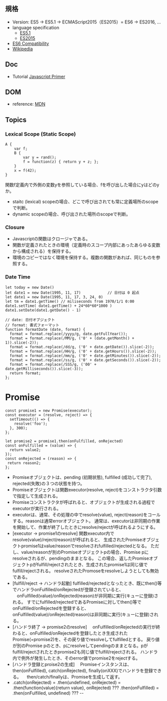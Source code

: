 ## 規格
* Version: ES5 -> ES5.1 -> ECMAScript2015（ES2015）= ES6 -> ES2016, ...
* language specification
  * [ES5.1](http://www.ecma-international.org/ecma-262/5.1/index.html)
  * [ES2015](http://www.ecma-international.org/ecma-262/6.0/index.html)
* [ES6 Compatibility](https://kangax.github.io/compat-table/es6/)
* [Wikipedia](https://ja.wikipedia.org/wiki/ECMAScript)
## Doc
* Tutorial [Javascript Primer](https://jsprimer.net/)

## DOM
* reference: [MDN](https://developer.mozilla.org/ja/docs/Web/API/Document_Object_Model)
 
## Topics
### Lexical Scope (Static Scope)
```
A {
    var f;
    B {
        var y = rand();
        f = function(z) { return y + z; };
    }
    x = f(42);
}
```
関数f定義内で外側の変数yを参照している場合、fを呼び出した場合にyはどのyか。
  * staitc (lexical) scopeの場合、どこで呼び出されても常に定義場所のscopeで判断。
  * dynamic scopeの場合、呼び出された場所のscopeで判断。

### Closure
  * Javascriptの関数はクロージャである。
  * 関数が定義されたときの環境（定義時のスコープ内部にあったあらゆる変数から構成される）を保持する。
  * 環境のコピーではなく環境を保持する。複数の関数があれば、同じものを参照する。
  
### Date Time
```
let today = new Date()
let date1 = new Date(1995, 11, 17)            // 日付は 0 起点
let date1 = new Date(1995, 11, 17, 3, 24, 0)
let tm = date1.getTime() // miliseconds from 1970/1/1 0:00
date1.setTime( date1.getTime() + 24*60*60*1000 )
date1.setDate(date1.getDate() - 1)

// date: 日付オブジェクト
// format: 書式フォーマット
function formatDate (date, format) {
  format = format.replace(/yyyy/g, date.getFullYear());
  format = format.replace(/MM/g, ('0' + (date.getMonth() + 1)).slice(-2));
  format = format.replace(/dd/g, ('0' + date.getDate()).slice(-2));
  format = format.replace(/HH/g, ('0' + date.getHours()).slice(-2));
  format = format.replace(/mm/g, ('0' + date.getMinutes()).slice(-2));
  format = format.replace(/ss/g, ('0' + date.getSeconds()).slice(-2));
  format = format.replace(/SSS/g, ('00' + date.getMilliseconds()).slice(-3));
  return format;
};
```
# Promise
```
const promise1 = new Promise(executor);
const executor = (resolve, reject) => {
  setTimeout(() => {
    resolve('foo');
  }, 300);
};

let promise2 = promise1.then(onFulfilled, onRejected)
const onFulfilled = (value) => {
  return value2;
});
const onRejected = (reason) => {
 return reason2;
};
```
* Promiseオブジェクトは、pending (初期状態), fulfilled (成功して完了), rejected(失敗)の３つの状態を持つ。
* Promiseオブジェクトは関数executor(resolve, reject)をコンストラクタ引数で指定して生成される。
* Promiseコンストラクタが呼ばれると、オブジェクトが生成される過程でexecutorが実行される。
* executorは、通常、その処理の中でresolve(value), reject(reason)をコールする。reasonは通常errorオブジェクト。
  通常は、executorは非同期の作業を開始して、作業が終了したときにresolve/rejectが呼ばれるようにする。
* [executor -> promise1のresolve]
  関数executor内でresolve(value)/reject(reason)が呼ばれると、
  生成されたPromiseオブジェクトpromise1はvalue/reasonでresolveされfulfilled/rejectedとなる。
  ただし、value/reasonが別のPromiseオブジェクトpの場合、Promise pにresolveされるが、pendingのままとなる。
  この場合、返したPromiseオブジェクトpがfulfill/rejectされたとき、生成されたpromise1は同じ値でfulfill/rejectされる。
  resolveされたPromoseをresolveしようとしても無効である。
* [fulfill/reject -> ハンドラ起動]
  fulfilled/rejectedとなったとき、既にthen()等でハンドラonFulfilled/onRejectedが登録されていると、
　onFulfilled(value)/onRejected(reason)が非同期に実行(キューに登録)される。
  すでにfulfilled/rejectedであるPromiseに対してthen()等でonFulfilled/onRejectedを登録すると、
  onFulfilled(value)/onRejected(reason)は非同期に実行(キューに登録)される。
* [ハンドラ終了 -> promise2のresolve]
　onFulfilled/onRejectedの実行が終わると、onFulfilled/onRejectedを登録したとき生成された
  Promise(=promise2)を、その戻り値でresolveしてfulfilledとする。
  戻り値が別のPromise pのとき、pにresolveしてpendingのままとなる。pがfulfill/rejectされたときpromise2も同じ値でfulfill/rejectされる。
  ハンドラ内で例外が発生したとき、そのerror値でpromise2をrejectする。
* [ハンドラ登録とproise2の生成]
　Promiseインスタンスは、then(onFulfilled), catch(onRejected), finally(onXXX)でハンドラを登録できる。
　then/catch/finallyは、Promiseを生成して返す。
* .catch(onRejected) = .then(undefined, onRejected)
                     = .then(function(value){return value}, onRejected) ???
  .then(onFulfilled) = .then(onFulfilled, undefined) ???
--



